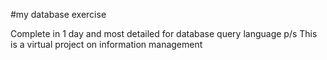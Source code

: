 
#my database exercise

Complete in 1 day and most detailed for database query language
p/s 
This is a virtual project on information management
